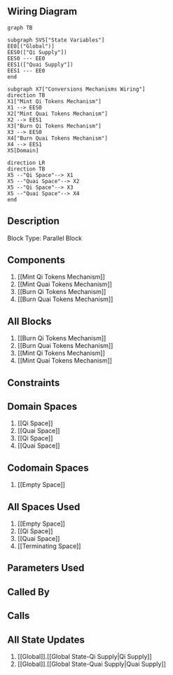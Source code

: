 ## Wiring Diagram

```mermaid
graph TB

subgraph SVS["State Variables"]
EE0[("Global")]
EES0(["Qi Supply"])
EES0 --- EE0
EES1(["Quai Supply"])
EES1 --- EE0
end

subgraph X7["Conversions Mechanisms Wiring"]
direction TB
X1["Mint Qi Tokens Mechanism"]
X1 --> EES0
X2["Mint Quai Tokens Mechanism"]
X2 --> EES1
X3["Burn Qi Tokens Mechanism"]
X3 --> EES0
X4["Burn Quai Tokens Mechanism"]
X4 --> EES1
X5[Domain]

direction LR
direction TB
X5 --"Qi Space"--> X1
X5 --"Quai Space"--> X2
X5 --"Qi Space"--> X3
X5 --"Quai Space"--> X4
end
```

## Description

Block Type: Parallel Block

## Components
1. [[Mint Qi Tokens Mechanism]]
2. [[Mint Quai Tokens Mechanism]]
3. [[Burn Qi Tokens Mechanism]]
4. [[Burn Quai Tokens Mechanism]]

## All Blocks
1. [[Burn Qi Tokens Mechanism]]
2. [[Burn Quai Tokens Mechanism]]
3. [[Mint Qi Tokens Mechanism]]
4. [[Mint Quai Tokens Mechanism]]

## Constraints

## Domain Spaces
1. [[Qi Space]]
2. [[Quai Space]]
3. [[Qi Space]]
4. [[Quai Space]]

## Codomain Spaces
1. [[Empty Space]]

## All Spaces Used
1. [[Empty Space]]
2. [[Qi Space]]
3. [[Quai Space]]
4. [[Terminating Space]]

## Parameters Used

## Called By

## Calls

## All State Updates
1. [[Global]].[[Global State-Qi Supply|Qi Supply]]
2. [[Global]].[[Global State-Quai Supply|Quai Supply]]

